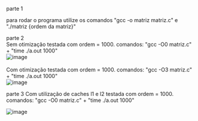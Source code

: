 parte 1

para rodar o programa utilize os comandos "gcc -o matriz matriz.c" e "./matriz {ordem da matriz}"

parte 2<br>
Sem otimização testada com ordem = 1000. comandos: "gcc -O0 matriz.c" + "time ./a.out 1000"<br>
![image](https://user-images.githubusercontent.com/79601694/228638544-f1e1fbcd-1bcf-4638-93ca-f5bd99b51043.png)
<br><br>
Com otimização testada com ordem = 1000. comandos: "gcc -O3 matriz.c" + "time ./a.out 1000"<br>
![image](https://user-images.githubusercontent.com/79601694/228639395-c1612f24-d5ad-4220-bb49-80486c3547ac.png)

parte 3
Com utilização de caches l1 e l2 testada com ordem = 1000. comandos: "gcc -O0 matriz.c" + "time ./a.out 1000"<br>

![image](https://user-images.githubusercontent.com/79601694/228640919-646cedeb-36fc-4c38-80bd-3d3e552ebfdf.png)
